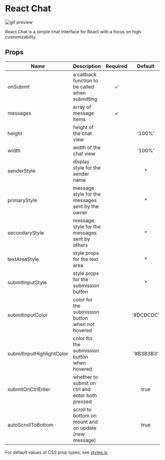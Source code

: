 # React Chat

![gif preview](https://imgur.com/kh3lmOQ.gif)

React Chat is a simple chat interface for React with a focus on high customizability.

## Props
| Name                      | Description                                           | Required |  Default  |  Types  |
|---------------------------|-------------------------------------------------------|:--------:|:---------:|:-------:|
| onSubmit                  | a callback function to be called when submitting      |     ✓    |           |   func  |
| messages                  | array of message items                                |     ✓    |           | Message |
| height                    | height of the chat view                               |          |   '100%'  |  string |
| width                     | width of the chat view                                |          |   '100%'  |  string |
| senderStyle               | display style for the sender name                     |          |     *     |   CSS   |
| primaryStyle              | message style for the messages sent by the owner      |          |     *     |   CSS   |
| secondaryStyle            | message style for the messages sent by others         |          |     *     |   CSS   |
| textAreaStyle             | style props for the text area                         |          |     *     |   CSS   |
| submitInputStyle          | style props for the submission button                 |          |     *     |   CSS   |
| submitInputColor          | color for the submission button when not hovered      |          | '#DCDCDC' |  string |
| submitInputHighlightColor | color for the submission button when hovered          |          | '#B3B3B3' |  string |
| submitOnCtrlEnter         | whether to submit on ctrl and enter both pressed      |          |    true   |   bool  |
| autoScrollToBottom        | scroll to bottom on mount and on update (new message) |          |    true   |   bool  |

For default values of CSS prop types, see [styles.js](https://github.com/thinkty/react-chat/blob/master/src/lib/styles.js).
